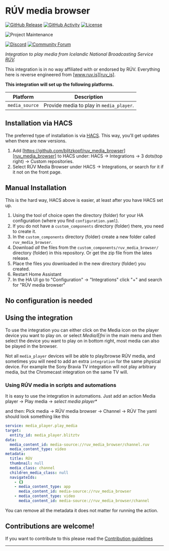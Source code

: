 # RÚV media browser

[![GitHub Release][releases-shield]][releases]
[![GitHub Activity][commits-shield]][commits]
[![License][license-shield]](LICENSE)

![Project Maintenance][maintenance-shield]

[![Discord][discord-shield]][discord]
[![Community Forum][forum-shield]][forum]

_Integration to play media from Icelandic National Broadcasting Service [RÚV][ruv_is]._

This integration is in no way affiliated with or endorsed by RÚV.
Everything here is reverse engineered from [www.ruv.is][ruv_is].

**This integration will set up the following platforms.**

Platform | Description
-- | --
`media_source` | Provide media to play in `media_player`.

## Installation via HACS
The preferred type of installation is via [HACS](https://hacs.xyz). This way, you'll get updates when there are new versions.

1. Add [https://github.com/blitzkopf/ruv_media_browser][ruv_media_browser] to HACS under: HACS → Integrations → 3 dots(top right) → Custom repositories.
1. Select RÚV Media Browser under HACS → Integrations, or search for it if it not on the front page.

## Manual Installation
This is the hard way, HACS above is easier, at least after you have HACS set up.

1. Using the tool of choice open the directory (folder) for your HA configuration (where you find `configuration.yaml`).
1. If you do not have a `custom_components` directory (folder) there, you need to create it.
1. In the `custom_components` directory (folder) create a new folder called `ruv_media_browser`.
1. Download _all_ the files from the `custom_components/ruv_media_browser/` directory (folder) in this repository. Or get the zip file from the lates release.
1. Place the files you downloaded in the new directory (folder) you created.
1. Restart Home Assistant
1. In the HA UI go to "Configuration" -> "Integrations" click "+" and search for "RÚV media browser"

## No configuration is needed

## Using the integration
To use the integration you can either click on the Media icon on the player device you want to play on. or select  _Media/Efni_ in the main menu and then select the device you want to play on in bottom right, most media can also be played in the browser.

Not all `media_player` devices will be able to play/browse RÚV media, and sometimes you will need to add an extra `integration` for the same physical device. For example the Sony Bravia TV integration will not play arbitrary media, but the Chromecast integration on the same TV will.

### Using RÚV media in scripts and automations
It is easy to use the integration in automations.
Just add an action Media player &rarr; Play media &rarr; _select media player*_

and then: Pick media &rarr; RÚV media browser &rarr; Channel &rarr; RÚV
The yaml should look something like this
```yml
service: media_player.play_media
target:
  entity_id: media_player.blitztv
data:
  media_content_id: media-source://ruv_media_browser/channel.ruv
  media_content_type: video
metadata:
  title: RÚV
  thumbnail: null
  media_class: channel
  children_media_class: null
  navigateIds:
    - {}
    - media_content_type: app
      media_content_id: media-source://ruv_media_browser
    - media_content_type: video
      media_content_id: media-source://ruv_media_browser/channel
```
You can remove all the metadata it does not matter for running the action.

<!---->

## Contributions are welcome!

If you want to contribute to this please read the [Contribution guidelines](CONTRIBUTING.md)

***

[ruv_is]: https://www.ruv.is/
[ruv_media_browser]: https://github.com/blitzkopf/ruv_media_browser
[commits-shield]: https://img.shields.io/github/commit-activity/y/blitzkopf/ruv_media_browser.svg?style=for-the-badge
[commits]: https://github.com/blitzkopf/ruv_media_browser/commits/main
[discord]: https://discord.gg/Qa5fW2R
[discord-shield]: https://img.shields.io/discord/330944238910963714.svg?style=for-the-badge
[exampleimg]: example.png
[forum-shield]: https://img.shields.io/badge/community-forum-brightgreen.svg?style=for-the-badge
[forum]: https://community.home-assistant.io/
[license-shield]: https://img.shields.io/github/license/blitzkopf/ruv_media_browser.svg?style=for-the-badge
[maintenance-shield]: https://img.shields.io/badge/maintainer-Yngvi%20Þór%20Sigurjónsson%20%40blitzkopf-blue.svg?style=for-the-badge
[releases-shield]: https://img.shields.io/github/release/blitzkopf/ruv_media_browser.svg?style=for-the-badge
[releases]: https://github.com/blitzkopf/ruv_media_browser/releases
